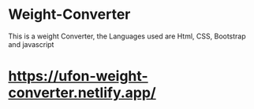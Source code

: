 # Weight-Converter
This is a weight Converter, the Languages used are Html, CSS, Bootstrap and javascript

# https://ufon-weight-converter.netlify.app/
